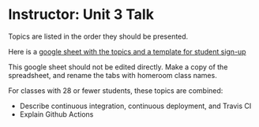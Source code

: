 # Instructor: Unit 3 Talk

Topics are listed in the order they should be presented.

Here is a [google sheet with the topics and a template for student sign-up](https://docs.google.com/spreadsheets/d/1vBaM-hHg7qvknmU4TpQaLmlPBGR5SCEZ-cOU4gJe-NA/edit?usp=sharing)

This google sheet should not be edited directly. Make a copy of the spreadsheet, and rename the tabs with homeroom class names.

For classes with 28 or fewer students, these topics are combined:
* Describe continuous integration, continuous deployment, and Travis CI
* Explain Github Actions



